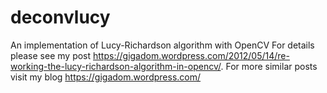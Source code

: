 # deconvlucy
An implementation of Lucy-Richardson algorithm with OpenCV
For details please see my post https://gigadom.wordpress.com/2012/05/14/re-working-the-lucy-richardson-algorithm-in-opencv/. 
For more similar posts visit my blog https://gigadom.wordpress.com/
